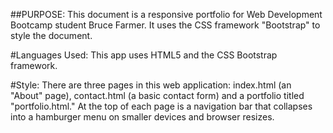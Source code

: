 ##PURPOSE: 
This document is a responsive portfolio for Web Development Bootcamp student Bruce Farmer.  It uses the CSS framework "Bootstrap" to style the document.

#Languages Used:
This app uses HTML5 and the CSS Bootstrap framework.

#Style:  There are three pages in this web application: index.html (an "About" page), contact.html (a basic contact form) and a portfolio titled "portfolio.html." At the top of each page is a navigation bar that collapses into a hamburger menu on smaller devices and browser resizes.



